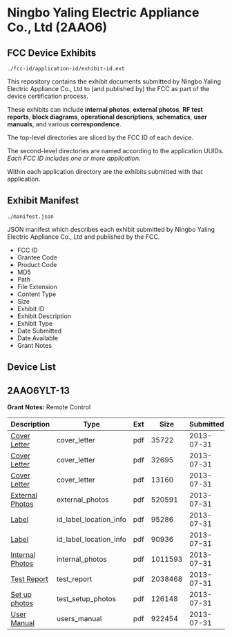 # Ningbo Yaling Electric Appliance Co., Ltd (2AAO6)
## FCC Device Exhibits

```
./fcc-id/application-id/exhibit-id.ext
```

This repository contains the exhibit documents submitted by Ningbo Yaling Electric Appliance Co., Ltd to (and published by) the FCC as part of the device certification process.

These exhibits can include **internal photos**, **external photos**, **RF test reports**, **block diagrams**, **operational descriptions**, **schematics**, **user manuals**, and various **correspondence**.

The top-level directories are sliced by the FCC ID of each device.

The second-level directories are named according to the application UUIDs. *Each FCC ID includes one or more application.*

Within each application directory are the exhibits submitted with that application. 

## Exhibit Manifest

```
./manifest.json
```

JSON manifest which describes each exhibit submitted by Ningbo Yaling Electric Appliance Co., Ltd and published by the FCC.

- FCC ID
- Grantee Code
- Product Code
- MD5
- Path
- File Extension
- Content Type
- Size
- Exhibit ID
- Exhibit Description
- Exhibit Type
- Date Submitted
- Date Available
- Grant Notes

## Device List
## 2AAO6YLT-13
**Grant Notes:** Remote Control

| Description | Type | Ext | Size | Submitted | Available |
| ----------- | ---- | --- | ---- | --------- | --------- |
| [Cover Letter](2AAO6YLT-13/e6b28235594a2ba1d559ca065a3d23f0/2029566.pdf) | cover_letter | pdf | 35722 | 2013-07-31 | 2013-08-01 |
| [Cover Letter](2AAO6YLT-13/e6b28235594a2ba1d559ca065a3d23f0/2029567.pdf) | cover_letter | pdf | 32695 | 2013-07-31 | 2013-08-01 |
| [Cover Letter](2AAO6YLT-13/e6b28235594a2ba1d559ca065a3d23f0/2029568.pdf) | cover_letter | pdf | 13160 | 2013-07-31 | 2013-08-01 |
| [External Photos](2AAO6YLT-13/e6b28235594a2ba1d559ca065a3d23f0/2029569.pdf) | external_photos | pdf | 520591 | 2013-07-31 | 2013-08-01 |
| [Label](2AAO6YLT-13/e6b28235594a2ba1d559ca065a3d23f0/2029571.pdf) | id_label_location_info | pdf | 95286 | 2013-07-31 | 2013-08-01 |
| [Label](2AAO6YLT-13/e6b28235594a2ba1d559ca065a3d23f0/2029572.pdf) | id_label_location_info | pdf | 90936 | 2013-07-31 | 2013-08-01 |
| [Internal Photos](2AAO6YLT-13/e6b28235594a2ba1d559ca065a3d23f0/2029570.pdf) | internal_photos | pdf | 1011593 | 2013-07-31 | 2013-08-01 |
| [Test Report](2AAO6YLT-13/e6b28235594a2ba1d559ca065a3d23f0/2029576.pdf) | test_report | pdf | 2038468 | 2013-07-31 | 2013-08-01 |
| [Set up photos](2AAO6YLT-13/e6b28235594a2ba1d559ca065a3d23f0/2029575.pdf) | test_setup_photos | pdf | 126148 | 2013-07-31 | 2013-08-01 |
| [User Manual](2AAO6YLT-13/e6b28235594a2ba1d559ca065a3d23f0/2029577.pdf) | users_manual | pdf | 922454 | 2013-07-31 | 2013-08-01 |
